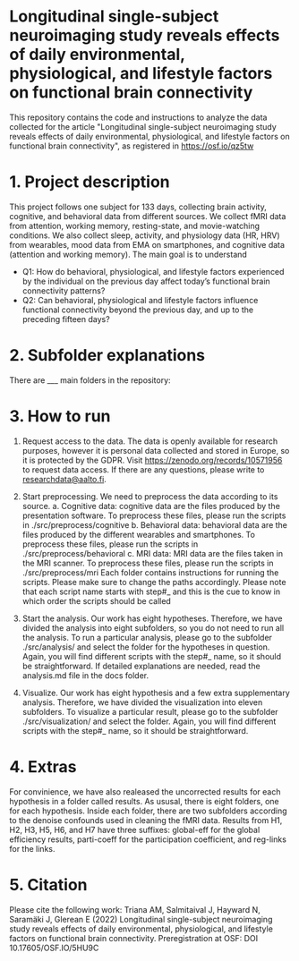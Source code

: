 # Longitudinal single-subject neuroimaging study reveals effects of daily environmental, physiological, and lifestyle factors on functional brain connectivity
This repository contains the code and instructions to analyze the data collected for the article "Longitudinal single-subject neuroimaging study reveals effects of daily environmental, physiological, and lifestyle factors on functional brain connectivity", as registered in https://osf.io/qz5tw

# 1. Project description
This project follows one subject for 133 days, collecting brain activity, cognitive, and behavioral data from different sources. We collect fMRI data from attention, working memory, resting-state, and movie-watching conditions. We also collect sleep, activity, and physiology data (HR, HRV) from wearables, mood data from EMA on smartphones, and cognitive data (attention and working memory). The main goal is to understand
- Q1: How do behavioral, physiological, and lifestyle factors experienced by the individual on the previous day affect today’s functional brain connectivity patterns? 
- Q2: Can behavioral, physiological and lifestyle factors influence functional connectivity beyond the previous day, and up to the preceding fifteen days? 

# 2. Subfolder explanations
There are ___ main folders in the repository:

# 3. How to run
1. Request access to the data. The data is openly available for research purposes, however it is personal data collected and stored in Europe, so it is protected by the GDPR. Visit https://zenodo.org/records/10571956 to request data access. If there are any questions, please write to researchdata@aalto.fi.

2. Start preprocessing. We need to preprocess the data according to its source. 
  a. Cognitive data: cognitive data are the files produced by the presentation software. To preprocess these files, please run the scripts in ./src/preprocess/cognitive
  b. Behavioral data: behavioral data are the files produced by the different wearables and smartphones. To preprocess these files, please run the scripts in ./src/preprocess/behavioral
  c. MRI data: MRI data are the files taken in the MRI scanner. To preprocess these files, please run the scripts in ./src/preprocess/mri
Each folder contains instructions for running the scripts. Please make sure to change the paths accordingly. Please note that each script name starts with step#_ and this is the cue to know in which order the scripts should be called

3. Start the analysis. Our work has eight hypotheses. Therefore, we have divided the analysis into eight subfolders, so you do not need to run all the analysis. To run a particular analysis, please go to the subfolder ./src/analysis/ and select the folder for the hypotheses in question. Again, you will find different scripts with the step#_ name, so it should be straightforward. If detailed explanations are needed, read the analysis.md file in the docs folder.

4. Visualize. Our work has eight hypothesis and a few extra supplementary analysis. Therefore, we have divided the visualization into eleven subfolders. To visualize a particular result, please go to the subfolder ./src/visualization/ and select the folder. Again, you will find different scripts with the step#_ name, so it should be straightforward.

# 4. Extras
For convinience, we have also realeased the uncorrected results for each hypothesis in a folder called results. As ususal, there is eight folders, one for each hypothesis. Inside each folder, there are two subfolders according to the denoise confounds used in cleaning the fMRI data. Results from H1, H2, H3, H5, H6, and H7 have three suffixes: global-eff for the global efficiency results, parti-coeff for the participation coefficient, and reg-links for the links. 

# 5. Citation
Please cite the following work: Triana AM, Salmitaival J, Hayward N, Saramäki J, Glerean E (2022) Longitudinal single-subject neuroimaging study reveals effects of daily environmental, physiological, and lifestyle factors on functional brain connectivity. Preregistration at OSF: DOI 10.17605/OSF.IO/5HU9C
